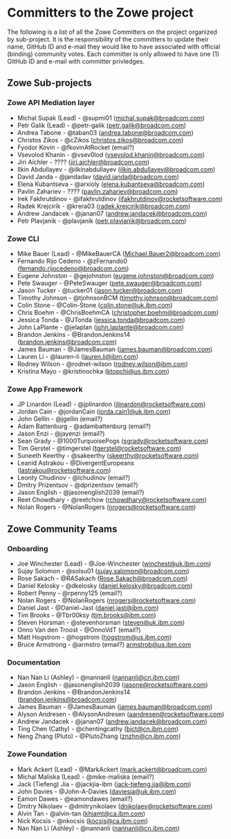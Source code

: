 # Committers to the Zowe project

The following is a list of all the Zowe Committers on the project organized by sub-project. It is the responsibility of the committers to update their name, GitHub ID and e-mail they would like to have associated with official (binding) community votes. Each committer is only allowed to have one (1) GitHub ID and e-mail with committer privledges.

## Zowe Sub-projects

### Zowe API Mediation layer

- Michal Supak (Lead) - @supmi01 (michal.supak@broadcom.com)
- Petr Galik (Lead) - @petr-galik (petr.galik@broadcom.com)
- Andrea Tabone - @taban03 (andrea.tabone@broadcom.com)
- Christos Zikos - @cZikos (christos.zikos@broadcom.com)
- Fyodor Kovin - @fkovinAtRocket (email?)
- Vsevolod Khanin - @vsev0lod (vsevolod.khanin@broadcom.com)
- Jiri Aichler - ???? (jiri.aichler@broadcom.com)
- Ilkin Abdullayev - @ilkinabdullayev (ilkin.abdullayev@broadcom.com)
- David Janda - @jandadav (david.janda@broadcom.com)
- Elena Kubantseva - @arxioly (elena.kubantseva@broadcom.com)
- Pavlin Zahariev - ???? (pavlin.zahariev@broadcom.com)
- Irek Fakhrutdinov - @ifakhrutdinov (ifakhrutdinov@rocketsoftware.com)
- Radek Krejcirik - @krera03 (radek.krejcirik@broadcom.com)
- Andrew Jandacek - @janan07 (andrew.jandacek@broadcom.com)
- Petr Plavjanik - @plavjanik (petr.plavjanik@broadcom.com)

### Zowe CLI

- Mike Bauer (Lead) - @MikeBauerCA (Michael.Bauer2@broadcom.com)
- Fernando Rijo Cedeno - @zFernando0 (fernando.rijocedeno@broadcom.com)
- Eugene Johnston - @gejohnston (eugene.johnston@broadcom.com)
- Pete Swauger - @PeteSwauger (pete.swauger@broadcom.com)
- Jason Tucker - @tucker01 (jason.tucker@broadcom.com)
- Timothy Johnson - @tjohnsonBCM (timothy.johnson@broadcom.com)
- Colin Stone - @Colin-Stone (colin.stone@uk.ibm.com)
- Chris Boehm - @ChrisBoehmCA (christopher.boehm@broadcom.com)
- Jessica Tonda - @JTonda (jessica.tonda@broadcom.com)
- John LaPlante - @jelaplan (john.laplante@broadcom.com)
- Brandon Jenkins - @BrandonJenkins14 (brandon.jenkins@broadcom.com)
- James Bauman - @JamesBauman (james.bauman@broadcom.com)
- Lauren Li - @lauren-li (lauren.li@ibm.com)
- Rodney Wilson - @rodnet-wilson (rodney.wilson@ibm.com)
- Kristina Mayo - @kristinochka (ktopchi@us.ibm.com)

### Zowe App Framework

- JP Linardon (Lead) - @jplinardon (jlinardon@rocketsoftware.com)
- Jordan Cain - @jordanCain (jorda.cain1@uk.ibm.com)
- John Gellin - @jgellin (email?)
- Adam Battenburg - @adambattenburg (email?)
- Jason Enzi - @jayenzi (email?)
- Sean Grady - @1000TurquoisePogs (sgrady@rocketsoftware.com)
- Tim Gerstel - @timgerstel (tgerstel@rocketsoftware.com)
- Suneeth Keerthy - @sakeerthy (skeerthy@rocketsoftware.com)
- Leanid Astrakou - @DivergentEuropeans (lastrakou@rocketsoftware.com)
- Leonty Chudinov - @lchudinov (email?)
- Dmitry Prizentsov - @dprizentsov (email?)
- Jason English - @jasonenglish2039 (email?)
- Reet Chowdhary - @reetchow (rchowdhary@rocketsoftware.com)
- Nolan Rogers - @NolanRogers (nrogers@rocketsoftware.com)

## Zowe Community Teams

### Onboarding

- Joe Winchester (Lead) - @Joe-Winchester (winchest@uk.ibm.com)
- Sujay Solomon - @solsu01 (sujay.salomon@broadcom.com)
- Rose Sakach - @RASakach (Rose.Sakach@broadcom.com)
- Daniel Kelosky - @dkelosky (daniel.kelosky@broadcom.com)
- Robert Penny - @rpenny125 (email?)
- Nolan Rogers - @NolanRogers (nrogers@rocketsoftware.com)
- Daniel Jast - @Daniel-Jast (daniel.jast@ibm.com)
- Tim Brooks - @Tbr00ksy (tim.brooks@ibm.com)
- Steven Horsman - @stevenhorsman (steven@uk.ibm.com)
- Onno Van den Troost - @OnnoVdT (email?)
- Matt Hogstrom - @hogstrom (hogstrom@us.ibm.com)
- Bruce Armstrong - @armstro (email?) armstrob@us.ibm.com

### Documentation

- Nan Nan Li (Ashley) - @nannanli (nannanli@cn.ibm.com)
- Jason English - @jasonenglish2039 (jasone@rocketsoftware.com)
- Brandon Jenkins - @BrandonJenkins14 (brandon.jenkins@broadcom.com)
- James Bauman - @JamesBauman (james.bauman@broadcom.com)
- Alyson Andresen - @AlysonAndresen (aandresen@rocketsoftware.com)
- Andrew Jandacek - @janan07 (andrew.jandacek@broadcom.com)
- Ting Chen (Cathy) - @chentingcathy (bjct@cn.ibm.com)
- Neng Zhang (Pluto) - @PlutoZhang (znzhn@cn.ibm.com)

### Zowe Foundation

- Mark Ackert (Lead) - @MarkAckert (mark.ackert@broadcom.com)
- Michal Maliska (Lead) - @mike-maliska (email?)
- Jack (Tiefeng) Jia - @jackjia-ibm (jack-tiefeng.jia@ibm.com)
- John Davies - @John-A-Davies (daviesja@uk.ibm.com)
- Eamon Dawes - @eamondawes (email?)
- Dmitry Nikolaev - @dmitrynikolaev (dnikolaev@rocketsoftware.com)
- Alvin Tan - @alvin-tan (khiamt@ca.ibm.com)
- Nick Kocsis - @nkocsis (kocsis@ca.ibm.com)
- Nan Nan Li (Ashley) - @nannanli (nannanli@cn.ibm.com)

